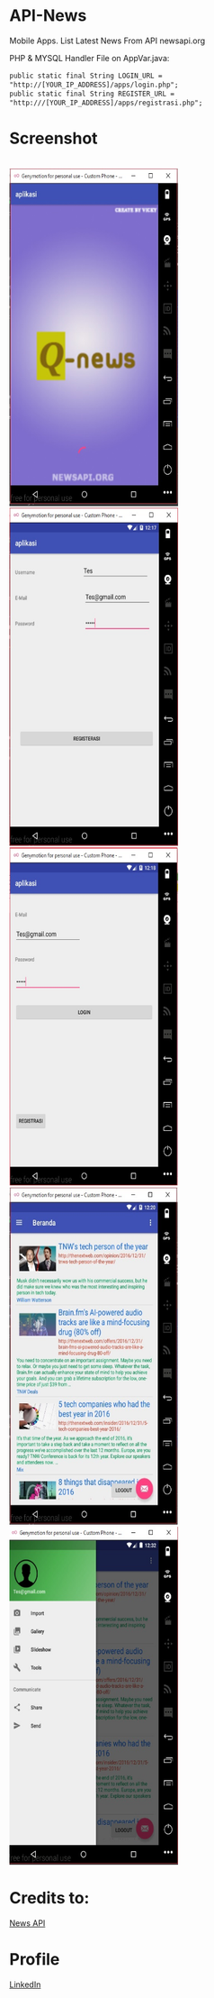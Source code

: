 # API-News
Mobile Apps. List Latest News From API newsapi.org


PHP & MYSQL Handler File on AppVar.java: 

    public static final String LOGIN_URL = "http://[YOUR_IP_ADDRESS]/apps/login.php"; 
    public static final String REGISTER_URL = "http:///[YOUR_IP_ADDRESS]/apps/registrasi.php";

# Screenshot 
 <br />
<img src="https://github.com/vicqyy/API-News/blob/master/ss/1.jpg" width="300px" height="600px" />
<img src="https://github.com/vicqyy/API-News/blob/master/ss/2.jpg" width="300px" height="600px"/>
<img src="https://github.com/vicqyy/API-News/blob/master/ss/3.jpg" width="300px" height="600px" />
<img src="https://github.com/vicqyy/API-News/blob/master/ss/4.jpg" width="300px" height="600px"/>
<img src="https://github.com/vicqyy/API-News/blob/master/ss/5.jpg" width="300px" height="600px" />

# Credits to:
<a href="http://newsapi.org">News API </a>

# Profile 
<a href="https://id.linkedin.com/in/vicky-mahendra">LinkedIn </a>
